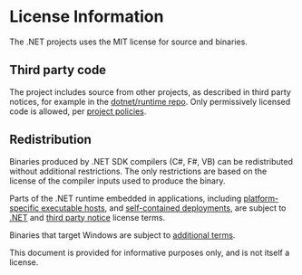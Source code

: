 # License Information

The .NET projects uses the MIT license for source and binaries.

## Third party code

The project includes source from other projects, as described in third party notices, for example in the [dotnet/runtime repo](https://github.com/dotnet/runtime/blob/main/THIRD-PARTY-NOTICES.TXT). Only permissively licensed code is allowed, per [project policies](https://github.com/dotnet/runtime/blob/main/CONTRIBUTING.md#copying-files-from-other-projects). 

## Redistribution

Binaries produced by .NET SDK compilers (C#, F#, VB) can be redistributed without additional restrictions. The only restrictions are based on the license of the compiler inputs used to produce the binary.

Parts of the .NET runtime embedded in applications, including [platform-specific executable hosts](https://learn.microsoft.com/dotnet/core/deploying/deploy-with-cli#framework-dependent-executable), and [self-contained deployments](https://learn.microsoft.com/dotnet/core/deploying/deploy-with-cli#self-contained-deployment), are subject to [.NET](https://github.com/dotnet/dotnet/blob/main/LICENSE.TXT) and [third party notice](https://github.com/dotnet/dotnet/blob/main/THIRD-PARTY-NOTICES.txt) license terms.

Binaries that target Windows are subject to [additional terms](license-information-windows.md).

This document is provided for informative purposes only, and is not itself a license.
